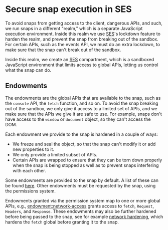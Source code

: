 # Secure snap execution in SES

To avoid snaps from getting access to the client, dangerous APIs, and such,
we run snaps in a different "realm," which is a separate JavaScript execution
environment. Inside this realm we use [SES]'s lockdown feature to harden the
realm, and prevent the snap from breaking out of the sandbox. For certain APIs,
such as the events API, we must do an extra lockdown, to make sure that the
snap can't break out of the sandbox.

Inside this realm, we create an [SES] compartment, which is a sandboxed
JavaScript environment that limits access to global APIs, letting us control
what the snap can do.

## Endowments

The endowments are the global APIs that are available to the snap, such as the
`console` API, the `fetch` function, and so on. To avoid the snap
breaking out of the sandbox, we only give it access to a limited set of APIs,
and we make sure that the APIs we give it are safe to use. For example, snaps
don't have access to the `window` or `document` object, so they can't access the
DOM.

Each endowment we provide to the snap is hardened in a couple of ways:

- We freeze and seal the object, so that the snap can't modify it or add new
  properties to it.
- We only provide a limited subset of APIs.
- Certain APIs are wrapped to ensure that they can be torn down properly
  when the snap is being stopped as well as to prevent snaps interfering with
  each other.

Some endowments are provided to the snap by default. A list of these can be
found [here](../../packages/snaps-utils/src/default-endowments.ts). Other
endowments must be requested by the snap, using the permissions system.

Endowments granted via the permission system map to one or more global APIs,
e.g., [endowment:network-access] grants access to `fetch`, `Request`, `Headers`,
and `Response`. These endowments may also be further hardened before being
passed to the snap, see for example [network hardening], which hardens the
`fetch` global before granting it to the snap.

<!--

## Hardening of the `snap` and `ethereum` globals

...

-->

[endowment:network-access]: ../../packages/snaps-controllers/src/snaps/endowments/network-access.ts
[network hardening]: ../../packages/snaps-execution-environments/src/common/endowments/network.ts
[ses]: https://github.com/endojs/endo/tree/master/packages/ses
